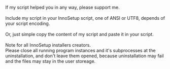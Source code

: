 If my script helped you in any way, please support me.<br>
<br>
Include my script in your InnoSetup script, one of ANSI or UTF8, depends of your script encoding.<br>
<br>
Or, just simple copy the content of my script and paste it in your script.<br>
<br>
Note for all InnoSetup installers creators.<br>
Please close all running program instances and it's subprocesses at the uninstallation, and don't leave them opened, because uninstallation may fail and the files may stay in the user storeage.
